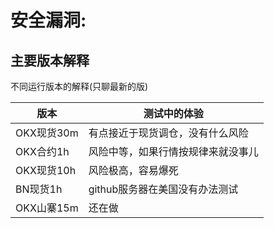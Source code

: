 # 安全漏洞:

## 主要版本解释

不同运行版本的解释(只聊最新的版)

| 版本 | 测试中的体验          |
| ------- | ------------------ |
| OKX现货30m  | 有点接近于现货调仓，没有什么风险 |
| OKX合约1h  | 风险中等，如果行情按规律来就没事儿 |
| OKX现货10h  | 风险极高，容易爆死 |
| BN现货1h  | github服务器在美国没有办法测试 |
| OKX山寨15m  | 还在做 |
